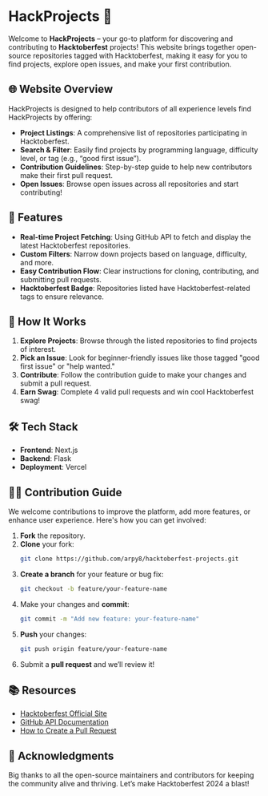 # HackProjects 🌟

Welcome to **HackProjects** – your go-to platform for discovering and contributing to **Hacktoberfest** projects! This website brings together open-source repositories tagged with Hacktoberfest, making it easy for you to find projects, explore open issues, and make your first contribution.

## 🌐 Website Overview

HackProjects is designed to help contributors of all experience levels find HackProjects by offering:

- **Project Listings**: A comprehensive list of repositories participating in Hacktoberfest.
- **Search & Filter**: Easily find projects by programming language, difficulty level, or tag (e.g., “good first issue”).
- **Contribution Guidelines**: Step-by-step guide to help new contributors make their first pull request.
- **Open Issues**: Browse open issues across all repositories and start contributing!

## 🚀 Features

- **Real-time Project Fetching**: Using GitHub API to fetch and display the latest Hacktoberfest repositories.
- **Custom Filters**: Narrow down projects based on language, difficulty, and more.
- **Easy Contribution Flow**: Clear instructions for cloning, contributing, and submitting pull requests.
- **Hacktoberfest Badge**: Repositories listed have Hacktoberfest-related tags to ensure relevance.

## 🎯 How It Works

1. **Explore Projects**: Browse through the listed repositories to find projects of interest.
2. **Pick an Issue**: Look for beginner-friendly issues like those tagged "good first issue" or "help wanted."
3. **Contribute**: Follow the contribution guide to make your changes and submit a pull request.
4. **Earn Swag**: Complete 4 valid pull requests and win cool Hacktoberfest swag!

## 🛠️ Tech Stack

- **Frontend**: Next.js
- **Backend**: Flask
- **Deployment**: Vercel

## 👨‍💻 Contribution Guide

We welcome contributions to improve the platform, add more features, or enhance user experience. Here's how you can get involved:

1. **Fork** the repository.
2. **Clone** your fork:
   ```bash
   git clone https://github.com/arpy8/hacktoberfest-projects.git
   ```
3. **Create a branch** for your feature or bug fix:  
   ```bash
   git checkout -b feature/your-feature-name
   ```
4. Make your changes and **commit**:  
   ```bash
   git commit -m "Add new feature: your-feature-name"
   ```
5. **Push** your changes:  
   ```bash
   git push origin feature/your-feature-name
   ```
6. Submit a **pull request** and we’ll review it!

## 📚 Resources

- [Hacktoberfest Official Site](https://hacktoberfest.com)
- [GitHub API Documentation](https://docs.github.com/en/rest)
- [How to Create a Pull Request](https://opensource.guide/how-to-contribute/#opening-a-pull-request)

## 👏 Acknowledgments

Big thanks to all the open-source maintainers and contributors for keeping the community alive and thriving. Let’s make Hacktoberfest 2024 a blast!
